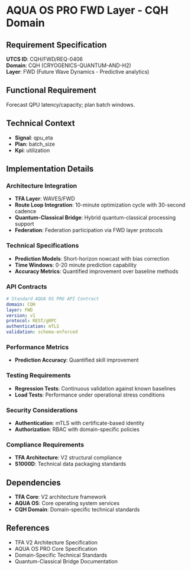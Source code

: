 # AQUA OS PRO FWD Layer - CQH Domain

## Requirement Specification

**UTCS ID**: CQH/FWD/REQ-0406  
**Domain**: CQH (CRYOGENICS-QUANTUM-AND-H2)  
**Layer**: FWD (Future Wave Dynamics - Predictive analytics)  

## Functional Requirement

Forecast QPU latency/capacity; plan batch windows.

## Technical Context

- **Signal**: qpu_eta
- **Plan**: batch_size
- **Kpi**: utilization


## Implementation Details

### Architecture Integration
- **TFA Layer**: WAVES/FWD
- **Route Loop Integration**: 10-minute optimization cycle with 30-second cadence
- **Quantum-Classical Bridge**: Hybrid quantum-classical processing support
- **Federation**: Federation participation via FWD layer protocols

### Technical Specifications

- **Prediction Models**: Short-horizon nowcast with bias correction
- **Time Windows**: 0-20 minute prediction capability
- **Accuracy Metrics**: Quantified improvement over baseline methods

### API Contracts


```yaml
# Standard AQUA OS PRO API Contract
domain: CQH
layer: FWD
version: v1
protocol: REST/gRPC
authentication: mTLS
validation: schema-enforced
```

### Performance Metrics

- **Prediction Accuracy**: Quantified skill improvement

### Testing Requirements

- **Regression Tests**: Continuous validation against known baselines
- **Load Tests**: Performance under operational stress conditions

### Security Considerations

- **Authentication**: mTLS with certificate-based identity
- **Authorization**: RBAC with domain-specific policies

### Compliance Requirements

- **TFA Architecture**: V2 structural compliance
- **S1000D**: Technical data packaging standards

## Dependencies

- **TFA Core**: V2 architecture framework
- **AQUA OS**: Core operating system services
- **CQH Domain**: Domain-specific technical standards

## References

- TFA V2 Architecture Specification
- AQUA OS PRO Core Specification
- Domain-Specific Technical Standards
- Quantum-Classical Bridge Documentation
